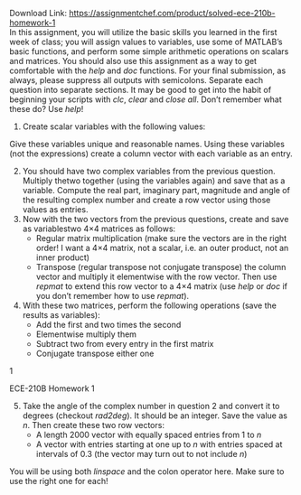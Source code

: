 Download Link: https://assignmentchef.com/product/solved-ece-210b-homework-1
<br>
In this assignment, you will utilize the basic skills you learned in the first week of class; you will assign values to variables, use some of MATLAB’s basic functions, and perform some simple arithmetic operations on scalars and matrices. You should also use this assignment as a way to get comfortable with the <em>help </em>and <em>doc </em>functions. For your final submission, as always, please suppress all outputs with semicolons. Separate each question into separate sections. It may be good to get into the habit of beginning your scripts with <em>clc</em>, <em>clear </em>and <em>close all</em>. Don’t remember what these do? Use <em>help</em>!

<ol>

 <li>Create scalar variables with the following values:</li>

</ol>

Give these variables unique and reasonable names. Using these variables (not the expressions) create a column vector with each variable as an entry.

<ol start="2">

 <li>You should have two complex variables from the previous question. Multiply thetwo together (using the variables again) and save that as a variable. Compute the real part, imaginary part, magnitude and angle of the resulting complex number and create a row vector using those values as entries.</li>

 <li>Now with the two vectors from the previous questions, create and save as variablestwo 4×4 matrices as follows:

  <ul>

   <li>Regular matrix multiplication (make sure the vectors are in the right order! I want a 4×4 matrix, not a scalar, i.e. an outer product, not an inner product)</li>

   <li>Transpose (regular transpose not conjugate transpose) the column vector and multiply it elementwise with the row vector. Then use <em>repmat </em>to extend this row vector to a 4×4 matrix (use <em>help </em>or <em>doc </em>if you don’t remember how to use <em>repmat</em>).</li>

  </ul></li>

 <li>With these two matrices, perform the following operations (save the results as variables):

  <ul>

   <li>Add the first and two times the second</li>

   <li>Elementwise multiply them</li>

   <li>Subtract two from every entry in the first matrix</li>

   <li>Conjugate transpose either one</li>

  </ul></li>

</ol>

1

ECE-210B Homework 1

<ol start="5">

 <li>Take the angle of the complex number in question 2 and convert it to degrees (checkout <em>rad2deg</em>). It should be an integer. Save the value as <em>n</em>. Then create these two row vectors:

  <ul>

   <li>A length 2000 vector with equally spaced entries from 1 to <em>n</em></li>

   <li>A vector with entries starting at one up to <em>n </em>with entries spaced at intervals of 0.3 (the vector may turn out to not include <em>n</em>)</li>

  </ul></li>

</ol>

You will be using both <em>linspace </em>and the colon operator here. Make sure to use the right one for each!


